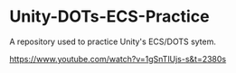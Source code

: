 # Unity-DOTs-ECS-Practice

A repository used to practice Unity's ECS/DOTS sytem. 

https://www.youtube.com/watch?v=1gSnTlUjs-s&t=2380s 
